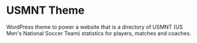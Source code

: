 USMNT Theme
===

WordPress theme to power a website that is a directory of USMNT (US Men's National Soccer Team) statistics for players, matches and coaches. 
